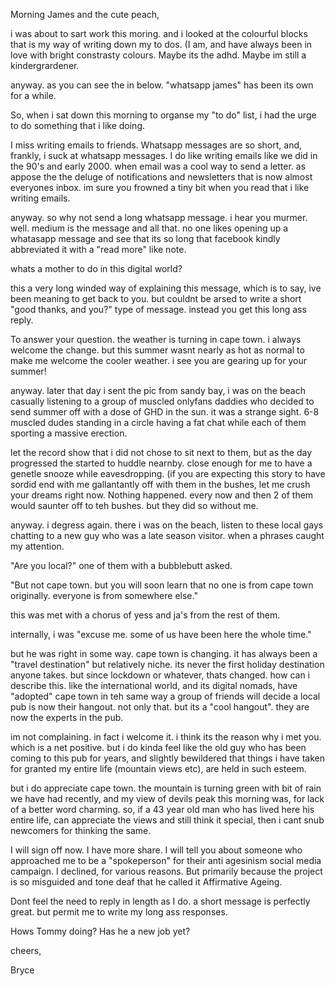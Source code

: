 Morning James and the cute peach,

i was about to sart work this moring. and i looked at the colourful blocks that is my way of writing down my to dos. (I am, and have always been in love with bright constrasty colours. Maybe its the adhd. Maybe im still a kindergrardener. 

anyway. as you can see the in below. "whatsapp james" has been its own for a while. 

So, when i sat down this morning to organse my "to do" list, i had the urge to do something that i like doing. 

I miss writing emails to friends. Whatsapp messages are so short, and, frankly, i suck at whatsapp messages. I do like writing emails like we did in the 90's and early 2000. when email was a cool way to send a letter. as appose the the deluge of notifications and newsletters that is now almost everyones inbox. im sure you frowned a tiny bit when you read that i like writing emails. 

anyway. so why not send a long whatsapp message. i hear you murmer. well. medium is the message and all that. no one likes opening up a whatasapp message and see that its so long that facebook kindly abbreviated it with a "read more" like note. 

whats a mother to do in this digital world? 

this a very long winded way of explaining this message, which is to say, ive been meaning to get back to you. but couldnt be arsed to write a short "good thanks, and you?" type of message. instead you get this long ass reply.

To answer your question. the weather is turning in cape town. i always welcome the change. but this summer wasnt nearly as hot as normal to make me welcome the cooler weather. i see you are gearing up for your summer! 

anyway. later that day i sent the pic from sandy bay, i was on the beach casually listening to a group of muscled onlyfans daddies who decided to send summer off with a dose of GHD in the sun. it was a strange sight. 6-8 muscled dudes standing in a circle having a fat chat while each of them sporting a massive erection. 

let the record show that i did not chose to sit next to them, but as the day progressed the started to huddle nearnby. close enough for me to have a genetle snooze while eavesdropping. (if you are expecting this story to have sordid end with me gallantantly off with them in the bushes, let me crush your dreams right now. Nothing happened. every now and then 2 of them would saunter off to teh bushes. but they did so without me. 

anyway. i degress again. there i was on the beach, listen to these local gays chatting to a new guy who was a late season visitor. when a phrases caught my attention. 

"Are you local?" one of them with a bubblebutt asked. 

"But not cape town. but you will soon learn that no one is from cape town originally. everyone is from somewhere else."

this was met with a chorus of yess and ja's from the rest of them.

internally, i was "excuse me. some of us have been here the whole time."

but he was right in some way. cape town is changing. it has always been a "travel destination" but relatively niche. its never the first holiday destination anyone takes. but since lockdown or whatever, thats changed. how can i describe this. like the international world, and its digital nomads, have "adopted" cape town in teh same way a group of friends will decide a local pub is now their hangout. not only that. but its a "cool hangout". they are now the experts in the pub. 

im not complaining. in fact i welcome it. i think its the reason why i met you. which is a net positive. but i do kinda feel like the old guy who has been coming to this pub for years, and slightly bewildered that things i have taken for granted my entire life (mountain views etc), are held in such esteem.

but i do appreciate cape town. the mountain is turning green with bit of rain we have had recently, and my view of devils peak this morning was, for lack of a better word charming. so, if a 43 year old man who has lived here his entire life, can appreciate the views and still think it special, then i cant snub newcomers for thinking the same.

I will sign off now. I have more share. I will tell you about someone who approached me to be a "spokeperson" for their anti agesinism social media campaign. I declined, for various reasons. But primarily because the project is so misguided and tone deaf that he called it Affirmative Ageing. 

Dont feel the need to reply in length as I do. a short message is perfectly great. but permit me to write my long ass responses.

Hows Tommy doing? Has he a new job yet? 

cheers,

Bryce

